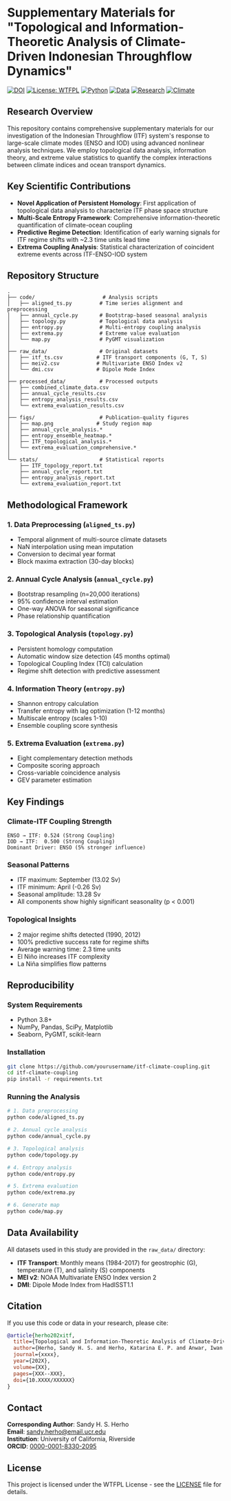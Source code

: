 # Supplementary Materials for "Topological and Information-Theoretic Analysis of Climate-Driven Indonesian Throughflow Dynamics"
[![DOI](https://zenodo.org/badge/1009813500.svg)](https://doi.org/10.5281/zenodo.15757950)
[![License: WTFPL](https://img.shields.io/badge/License-WTFPL-brightgreen.svg)](http://www.wtfpl.net/about/)
[![Python](https://img.shields.io/badge/Python-3.8%2B-blue)](https://www.python.org/)
[![Data](https://img.shields.io/badge/Data-1984--2017-green)](./raw_data/)
[![Research](https://img.shields.io/badge/Research-Complex%20Systems-red)](https://en.wikipedia.org/wiki/Complex_system)
[![Climate](https://img.shields.io/badge/Climate-Ocean%20Dynamics-lightblue)](https://www.nature.com/subjects/ocean-sciences)

## Research Overview

This repository contains comprehensive supplementary materials for our investigation of the Indonesian Throughflow (ITF) system's response to large-scale climate modes (ENSO and IOD) using advanced nonlinear analysis techniques. We employ topological data analysis, information theory, and extreme value statistics to quantify the complex interactions between climate indices and ocean transport dynamics.

## Key Scientific Contributions

- **Novel Application of Persistent Homology**: First application of topological data analysis to characterize ITF phase space structure
- **Multi-Scale Entropy Framework**: Comprehensive information-theoretic quantification of climate-ocean coupling
- **Predictive Regime Detection**: Identification of early warning signals for ITF regime shifts with ~2.3 time units lead time
- **Extrema Coupling Analysis**: Statistical characterization of coincident extreme events across ITF-ENSO-IOD system

## Repository Structure

```
.
├── code/                      # Analysis scripts
│   ├── aligned_ts.py         # Time series alignment and preprocessing
│   ├── annual_cycle.py       # Bootstrap-based seasonal analysis
│   ├── topology.py           # Topological data analysis
│   ├── entropy.py            # Multi-entropy coupling analysis
│   ├── extrema.py            # Extreme value evaluation
│   └── map.py                # PyGMT visualization
│
├── raw_data/                 # Original datasets
│   ├── itf_ts.csv           # ITF transport components (G, T, S)
│   ├── meiv2.csv            # Multivariate ENSO Index v2
│   └── dmi.csv              # Dipole Mode Index
│
├── processed_data/           # Processed outputs
│   ├── combined_climate_data.csv
│   ├── annual_cycle_results.csv
│   ├── entropy_analysis_results.csv
│   └── extrema_evaluation_results.csv
│
├── figs/                     # Publication-quality figures
│   ├── map.png              # Study region map
│   ├── annual_cycle_analysis.*
│   ├── entropy_ensemble_heatmap.*
│   ├── ITF_topological_analysis.*
│   └── extrema_evaluation_comprehensive.*
│
└── stats/                    # Statistical reports
    ├── ITF_topology_report.txt
    ├── annual_cycle_report.txt
    ├── entropy_analysis_report.txt
    └── extrema_evaluation_report.txt
```

## Methodological Framework

### 1. Data Preprocessing (`aligned_ts.py`)
- Temporal alignment of multi-source climate datasets
- NaN interpolation using mean imputation
- Conversion to decimal year format
- Block maxima extraction (30-day blocks)

### 2. Annual Cycle Analysis (`annual_cycle.py`)
- Bootstrap resampling (n=20,000 iterations)
- 95% confidence interval estimation
- One-way ANOVA for seasonal significance
- Phase relationship quantification

### 3. Topological Analysis (`topology.py`)
- Persistent homology computation
- Automatic window size detection (45 months optimal)
- Topological Coupling Index (TCI) calculation
- Regime shift detection with predictive assessment

### 4. Information Theory (`entropy.py`)
- Shannon entropy calculation
- Transfer entropy with lag optimization (1-12 months)
- Multiscale entropy (scales 1-10)
- Ensemble coupling score synthesis

### 5. Extrema Evaluation (`extrema.py`)
- Eight complementary detection methods
- Composite scoring approach
- Cross-variable coincidence analysis
- GEV parameter estimation

## Key Findings

### Climate-ITF Coupling Strength
```
ENSO → ITF: 0.524 (Strong Coupling)
IOD → ITF:  0.500 (Strong Coupling)
Dominant Driver: ENSO (5% stronger influence)
```

### Seasonal Patterns
- ITF maximum: September (13.02 Sv)
- ITF minimum: April (-0.26 Sv)
- Seasonal amplitude: 13.28 Sv
- All components show highly significant seasonality (p < 0.001)

### Topological Insights
- 2 major regime shifts detected (1990, 2012)
- 100% predictive success rate for regime shifts
- Average warning time: 2.3 time units
- El Niño increases ITF complexity
- La Niña simplifies flow patterns

## Reproducibility

### System Requirements
- Python 3.8+
- NumPy, Pandas, SciPy, Matplotlib
- Seaborn, PyGMT, scikit-learn

### Installation
```bash
git clone https://github.com/yourusername/itf-climate-coupling.git
cd itf-climate-coupling
pip install -r requirements.txt
```

### Running the Analysis
```bash
# 1. Data preprocessing
python code/aligned_ts.py

# 2. Annual cycle analysis
python code/annual_cycle.py

# 3. Topological analysis
python code/topology.py

# 4. Entropy analysis
python code/entropy.py

# 5. Extrema evaluation
python code/extrema.py

# 6. Generate map
python code/map.py
```

## Data Availability

All datasets used in this study are provided in the `raw_data/` directory:
- **ITF Transport**: Monthly means (1984-2017) for geostrophic (G), temperature (T), and salinity (S) components
- **MEI v2**: NOAA Multivariate ENSO Index version 2
- **DMI**: Dipole Mode Index from HadISST1.1

## Citation

If you use this code or data in your research, please cite:

```bibtex
@article{herho202xitf,
  title={Topological and Information-Theoretic Analysis of Climate-Driven Indonesian Throughflow Dynamics},
  author={Herho, Sandy H. S. and Herho, Katarina E. P. and Anwar, Iwan P. and Suwarman, Rusmawan},
  journal={xxxx},
  year={202X},
  volume={XX},
  pages={XXX--XXX},
  doi={10.XXXX/XXXXXX}
}
```

## Contact

**Corresponding Author**: Sandy H. S. Herho  
**Email**: sandy.herho@email.ucr.edu  
**Institution**: University of California, Riverside  
**ORCID**: [0000-0001-8330-2095](https://orcid.org/0000-0001-8330-2095)

## License

This project is licensed under the WTFPL License - see the [LICENSE](LICENSE) file for details.
